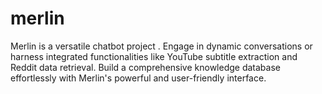 # merlin
Merlin is a versatile chatbot project . Engage in dynamic conversations or harness integrated functionalities like YouTube subtitle extraction and Reddit data retrieval. Build a comprehensive knowledge database effortlessly with Merlin's powerful and user-friendly interface. 
